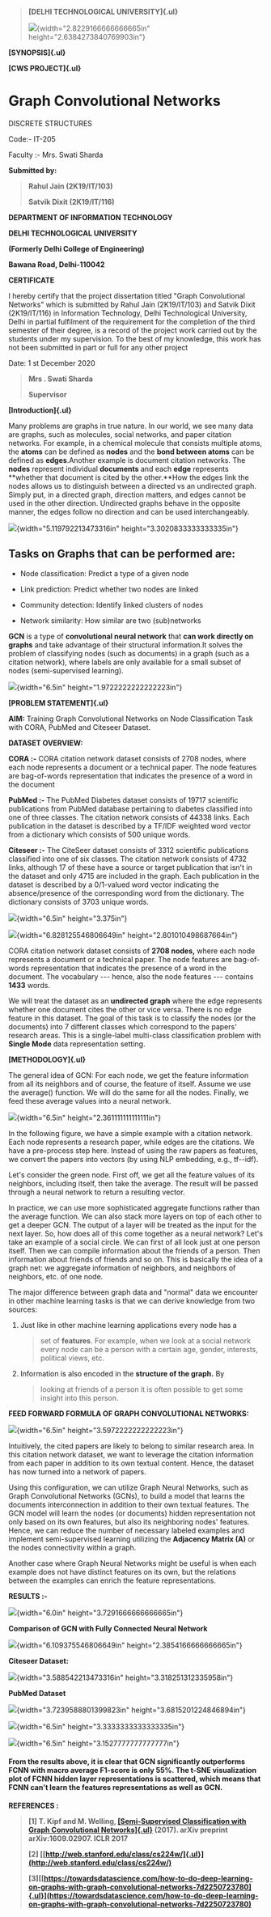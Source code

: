 > **[DELHI TECHNOLOGICAL UNIVERSITY]{.ul}**
>
> ![](media/image1.png){width="2.8229166666666665in"
> height="2.6384273840769903in"}

**[SYNOPSIS]{.ul}**

**[CWS PROJECT]{.ul}**

# **Graph Convolutional Networks**

DISCRETE STRUCTURES

Code:- IT-205

Faculty :- Mrs. Swati Sharda

**Submitted by:**

> **Rahul Jain (2K19/IT/103)**
>
> **Satvik Dixit (2K19/IT/116)**

**DEPARTMENT OF INFORMATION TECHNOLOGY**

**DELHI TECHNOLOGICAL UNIVERSITY**

**(Formerly Delhi College of Engineering)**

**Bawana Road, Delhi-110042**

**CERTIFICATE**

I hereby certify that the project dissertation titled "Graph
Convolutional Networks" which is submitted by Rahul Jain (2K19/IT/103)
and Satvik Dixit (2K19/IT/116) in Information Technology, Delhi
Technological University, Delhi in partial fulfilment of the requirement
for the completion of the third semester of their degree, is a record of
the project work carried out by the students under my supervision. To
the best of my knowledge, this work has not been submitted in part or
full for any other project

Date: 1 st December 2020

> **Mrs . Swati Sharda**
>
> **Supervisor**

**[Introduction]{.ul}**

Many problems are graphs in true nature. In our world, we see many data
are graphs, such as molecules, social networks, and paper citation
networks. For example, in a chemical molecule that consists multiple
atoms, the **atoms** can be defined as **nodes** and the **bond between
atoms** can be defined as **edges**.Another example is document citation
networks. The **nodes** represent individual **documents** and each
**edge** represents **whether that document is cited by the other.**How
the edges link the nodes allows us to distinguish between a directed vs
an undirected graph. Simply put, in a directed graph, direction matters,
and edges cannot be used in the other direction. Undirected graphs
behave in the opposite manner, the edges follow no direction and can be
used interchangeably.

![](media/image2.png){width="5.119792213473316in"
height="3.3020833333333335in"}

## Tasks on Graphs that can be performed are: 

-   Node classification: Predict a type of a given node

-   Link prediction: Predict whether two nodes are linked

-   Community detection: Identify linked clusters of nodes

-   Network similarity: How similar are two (sub)networks

**GCN** is a type of **convolutional neural network** that **can work
directly on graphs** and take advantage of their structural
information.It solves the problem of classifying nodes (such as
documents) in a graph (such as a citation network), where labels are
only available for a small subset of nodes (semi-supervised learning).

![](media/image3.png){width="6.5in" height="1.9722222222222223in"}

**[PROBLEM STATEMENT]{.ul}**

**AIM:** Training Graph Convolutional Networks on Node Classification
Task with CORA, PubMed and Citeseer Dataset.

**DATASET OVERVIEW:**

**CORA :-** CORA citation network dataset consists of 2708 nodes, where
each node represents a document or a technical paper. The node features
are bag-of-words representation that indicates the presence of a word in
the document

**PubMed :-** The PubMed Diabetes dataset consists of 19717 scientific
publications from PubMed database pertaining to diabetes classified into
one of three classes. The citation network consists of 44338 links. Each
publication in the dataset is described by a TF/IDF weighted word vector
from a dictionary which consists of 500 unique words.

**Citeseer :-** The CiteSeer dataset consists of 3312 scientific
publications classified into one of six classes. The citation network
consists of 4732 links, although 17 of these have a source or target
publication that isn\'t in the dataset and only 4715 are included in the
graph. Each publication in the dataset is described by a 0/1-valued word
vector indicating the absence/presence of the corresponding word from
the dictionary. The dictionary consists of 3703 unique words.

![](media/image4.png){width="6.5in" height="3.375in"}

![](media/image5.png){width="6.828125546806649in"
height="2.801010498687664in"}

CORA citation network dataset consists of **2708 nodes,** where each
node represents a document or a technical paper. The node features are
bag-of-words representation that indicates the presence of a word in the
document. The vocabulary --- hence, also the node features --- contains
**1433** words.

We will treat the dataset as an **undirected graph** where the edge
represents whether one document cites the other or vice versa. There is
no edge feature in this dataset. The goal of this task is to classify
the nodes (or the documents) into 7 different classes which correspond
to the papers' research areas. This is a single-label multi-class
classification problem with **Single Mode** data representation setting.

**[METHODOLOGY]{.ul}**

The general idea of GCN: For each node, we get the feature information
from all its neighbors and of course, the feature of itself. Assume we
use the average() function. We will do the same for all the nodes.
Finally, we feed these average values into a neural network.

![](media/image6.png){width="6.5in" height="2.361111111111111in"}

In the following figure, we have a simple example with a citation
network. Each node represents a research paper, while edges are the
citations. We have a pre-process step here. Instead of using the raw
papers as features, we convert the papers into vectors (by using NLP
embedding, e.g., tf--idf).

Let's consider the green node. First off, we get all the feature values
of its neighbors, including itself, then take the average. The result
will be passed through a neural network to return a resulting vector.

In practice, we can use more sophisticated aggregate functions rather
than the average function. We can also stack more layers on top of each
other to get a deeper GCN. The output of a layer will be treated as the
input for the next layer. So, how does all of this come together as a
neural network? Let's take an example of a social circle. We can first
of all look just at one person itself. Then we can compile information
about the friends of a person. Then information about friends of friends
and so on. This is basically the idea of a graph net: we aggregate
information of neighbors, and neighbors of neighbors, etc. of one node.

The major difference between graph data and "normal" data we encounter
in other machine learning tasks is that we can derive knowledge from two
sources:

1.  Just like in other machine learning applications every node has a
    > set of **features**. For example, when we look at a social network
    > every node can be a person with a certain age, gender, interests,
    > political views, etc.

2.  Information is also encoded in the **structure of the graph.** By
    > looking at friends of a person it is often possible to get some
    > insight into this person.

**FEED FORWARD FORMULA OF GRAPH CONVOLUTIONAL NETWORKS:**

![](media/image7.png){width="6.5in" height="3.5972222222222223in"}

Intuitively, the cited papers are likely to belong to similar research
area. In this citation network dataset, we want to leverage the citation
information from each paper in addition to its own textual content.
Hence, the dataset has now turned into a network of papers.

Using this configuration, we can utilize Graph Neural Networks, such as
Graph Convolutional Networks (GCNs), to build a model that learns the
documents interconnection in addition to their own textual features. The
GCN model will learn the nodes (or documents) hidden representation not
only based on its own features, but also its neighboring nodes'
features. Hence, we can reduce the number of necessary labeled examples
and implement semi-supervised learning utilizing the **Adjacency Matrix
(A)** or the nodes connectivity within a graph.

Another case where Graph Neural Networks might be useful is when each
example does not have distinct features on its own, but the relations
between the examples can enrich the feature representations.

**RESULTS :-**

![](media/image8.png){width="6.0in" height="3.7291666666666665in"}

**Comparison of GCN with Fully Connected Neural Network**

![](media/image9.png){width="6.109375546806649in"
height="2.3854166666666665in"}

**Citeseer Dataset:**

![](media/image10.png){width="3.588542213473316in"
height="3.318251312335958in"}

**PubMed Dataset**

![](media/image11.png){width="3.7239588801399823in"
height="3.6815201224846894in"}

![](media/image12.png){width="6.5in" height="3.3333333333333335in"}

![](media/image13.png){width="6.5in" height="3.1527777777777777in"}

#### **From the results above, it is clear that GCN significantly outperforms FCNN with macro average F1-score is only 55%. The t-SNE visualization plot of FCNN hidden layer representations is scattered, which means that FCNN can't learn the features representations as well as GCN.**

**REFERENCES :**

> **\[1\] T. Kipf and M. Welling, [[Semi-Supervised Classification with
> Graph Convolutional
> Networks]{.ul}](https://arxiv.org/pdf/1609.02907.pdf) (2017). arXiv
> preprint arXiv:1609.02907. ICLR 2017**
>
> **\[2\]
> [[http://web.stanford.edu/class/cs224w/]{.ul}](http://web.stanford.edu/class/cs224w/)**
>
> **\[3\][[https://towardsdatascience.com/how-to-do-deep-learning-on-graphs-with-graph-convolutional-networks-7d2250723780]{.ul}](https://towardsdatascience.com/how-to-do-deep-learning-on-graphs-with-graph-convolutional-networks-7d2250723780)**
